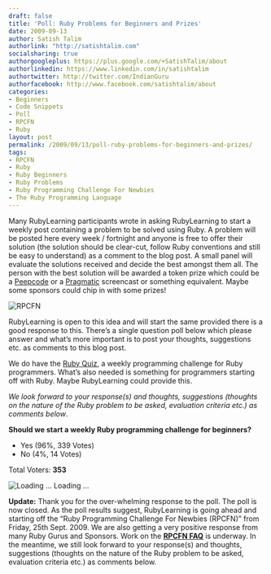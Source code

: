 ```yaml
---
draft: false
title: 'Poll: Ruby Problems for Beginners and Prizes'
date: 2009-09-13
author: Satish Talim
authorlink: "http://satishtalim.com"
socialsharing: true
authorgoogleplus: https://plus.google.com/+SatishTalim/about
authorlinkedin: https://www.linkedin.com/in/satishtalim
authortwitter: http://twitter.com/IndianGuru
authorfacebook: http://www.facebook.com/satishtalim/about
categories:
- Beginners
- Code Snippets
- Poll
- RPCFN
- Ruby
layout: post
permalink: /2009/09/13/poll-ruby-problems-for-beginners-and-prizes/
tags:
- RPCFN
- Ruby
- Ruby Beginners
- Ruby Problems
- Ruby Programming Challenge For Newbies
- The Ruby Programming Language
---
```

Many RubyLearning participants wrote in asking RubyLearning to start a
weekly post containing a problem to be solved using Ruby. A problem will
be posted here every week / fortnight and anyone is free to offer their
solution (the solution should be clear-cut, follow Ruby conventions and
still be easy to understand) as a comment to the blog post. A small
panel will evaluate the solutions received and decide the best amongst
them all. The person with the best solution will be awarded a token
prize which could be a [Peepcode](http://peepcode.com/) or a
[Pragmatic](http://www.pragprog.com/screencasts) screencast or something
equivalent. Maybe some sponsors could chip in with some prizes!

![RPCFN](http://rubylearning.com/images/ruby_challenge3.jpg)

RubyLearning is open to this idea and will start the same provided there
is a good response to this. There’s a single question poll below which
please answer and what’s more important is to post your thoughts,
suggestions etc. as comments to this blog post.

We do have the [Ruby Quiz](http://rubyquiz.com/), a weekly programming
challenge for Ruby programmers. What’s also needed is something for
programmers starting off with Ruby. Maybe RubyLearning could provide
this.

*We look forward to your response(s) and thoughts, suggestions (thoughts
on the nature of the Ruby problem to be asked, evaluation criteria etc.)
as comments below*.

**Should we start a weekly Ruby programming challenge for beginners?**

-   Yes (96%, 339 Votes)
-   No (4%, 14 Votes)

Total Voters: **353**

![Loading
...](http://rubylearning.com/blog/wp-content/plugins/wp-polls/images/loading.gif "Loading ...") Loading
...

**Update:** Thank you for the over-whelming response to the poll. The
poll is now closed. As the poll results suggest, RubyLearning is going
ahead and starting off the “Ruby Programming Challenge For Newbies
(RPCFN)” from Friday, 25th Sept. 2009. We are also getting a very
positive response from many Ruby Gurus and Sponsors. Work on the
**[RPCFN
FAQ](http://rubylearning.com/blog/ruby-programming-challenge-faq/)** is
underway. In the meantime, we still look forward to your response(s) and
thoughts, suggestions (thoughts on the nature of the Ruby problem to be
asked, evaluation criteria etc.) as comments below.


